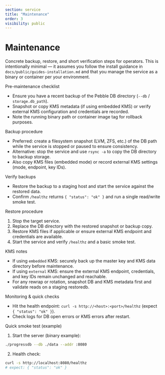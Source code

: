 ```yaml
---
section: service
title: "Maintenance"
order: 3
visibility: public
---
```


# Maintenance

Concrete backup, restore, and short verification steps for operators. This is intentionally minimal — it assumes you follow the install guidance in `docs/public/guides-installation.md` and that you manage the service as a binary or container per your environment.

Pre-maintenance checklist

- Ensure you have a recent backup of the Pebble DB directory (`--db` / `storage.db_path`).
- Snapshot or copy KMS metadata (if using embedded KMS) or verify external KMS configuration and credentials are recorded.
- Note the running binary path or container image tag for rollback purposes.

Backup procedure

- Preferred: create a filesystem snapshot (LVM, ZFS, etc.) of the DB path while the service is stopped or paused to ensure consistency.
- Alternative: stop the service and use `rsync -a` to copy the DB directory to backup storage.
- Also copy KMS files (embedded mode) or record external KMS settings (mode, endpoint, key IDs).

Verify backups

- Restore the backup to a staging host and start the service against the restored data.
- Confirm `/healthz` returns `{ "status": "ok" }` and run a single read/write smoke test.

Restore procedure

1. Stop the target service.
2. Replace the DB directory with the restored snapshot or backup copy.
3. Restore KMS files if applicable or ensure external KMS endpoint and credentials are available.
4. Start the service and verify `/healthz` and a basic smoke test.

KMS notes

- If using `embedded` KMS: securely back up the master key and KMS data directory before maintenance.
- If using `external` KMS: ensure the external KMS endpoint, credentials, and key IDs remain unchanged and reachable.
- For any rewrap or rotation, snapshot DB and KMS metadata first and validate reads on a staging restoredb.

Monitoring & quick checks

- Hit the health endpoint: `curl -s http://<host>:<port>/healthz` (expect `{ "status": "ok" }`).
- Check logs for DB open errors or KMS errors after restart.

Quick smoke test (example)

1. Start the server (binary example):

```sh
./progressdb --db ./data --addr :8080
```

2. Health check:

```sh
curl -s http://localhost:8080/healthz
# expect: { "status": "ok" }
```